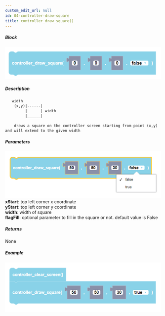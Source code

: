 ```yaml
---
custom_edit_url: null
id: 04-controller-draw-square
title: controller_draw_square()
---
```


##### Block

![controller draw square block image](controller_draw_square.PNG)<br />

##### Description

       width
        (x,y)|------|
             |      | width
             |______|
        
        draws a square on the controller screen starting from point (x,y) and will extend to the given width

##### Parameters
![controller draw square block image](controller_draw_square_params.PNG) <br />
**xStart**: top left corner x coordinate <br />
**yStart**: top left corner y coordinate <br />
**width**: width of square <br />
**flagFill**: optional parameter to fill in the square or not. default value is False

##### Returns

None

##### Example

![controller draw square example](controller_draw_square_example.PNG)